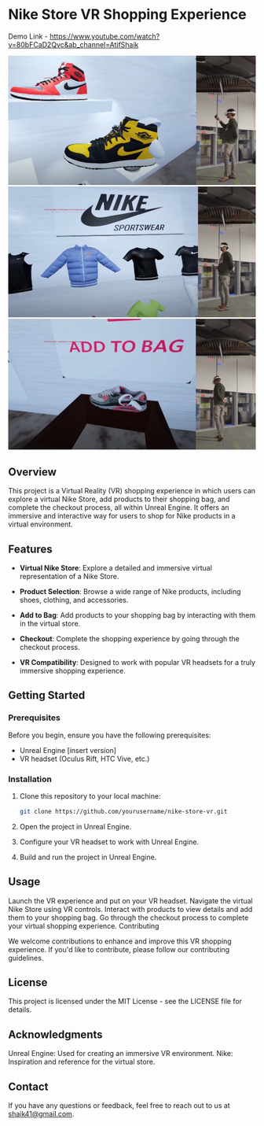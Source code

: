# Nike Store VR Shopping Experience

Demo Link - https://www.youtube.com/watch?v=80bFCaD2Qvc&ab_channel=AtifShaik

![Demo](VR_1.png)
![Demo](VR_2.png)
![Demo](VR_3.png)

## Overview

This project is a Virtual Reality (VR) shopping experience in which users can explore a virtual Nike Store, add products to their shopping bag, and complete the checkout process, all within Unreal Engine. It offers an immersive and interactive way for users to shop for Nike products in a virtual environment.

## Features

- **Virtual Nike Store**: Explore a detailed and immersive virtual representation of a Nike Store.

- **Product Selection**: Browse a wide range of Nike products, including shoes, clothing, and accessories.

- **Add to Bag**: Add products to your shopping bag by interacting with them in the virtual store.

- **Checkout**: Complete the shopping experience by going through the checkout process.

- **VR Compatibility**: Designed to work with popular VR headsets for a truly immersive shopping experience.

## Getting Started

### Prerequisites

Before you begin, ensure you have the following prerequisites:

- Unreal Engine [insert version]
- VR headset (Oculus Rift, HTC Vive, etc.)

### Installation

1. Clone this repository to your local machine:

   ```bash
   git clone https://github.com/yourusername/nike-store-vr.git
   ```
2. Open the project in Unreal Engine.

3. Configure your VR headset to work with Unreal Engine.

4. Build and run the project in Unreal Engine.

## Usage
Launch the VR experience and put on your VR headset.
Navigate the virtual Nike Store using VR controls.
Interact with products to view details and add them to your shopping bag.
Go through the checkout process to complete your virtual shopping experience.
Contributing

We welcome contributions to enhance and improve this VR shopping experience. If you'd like to contribute, please follow our contributing guidelines.

## License
This project is licensed under the MIT License - see the LICENSE file for details.

## Acknowledgments
Unreal Engine: Used for creating an immersive VR environment.
Nike: Inspiration and reference for the virtual store.

## Contact
If you have any questions or feedback, feel free to reach out to us at shaik41@gmail.com.
